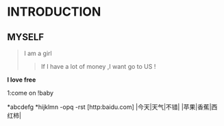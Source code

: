 # INTRODUCTION
## MYSELF
> I am a girl 
>> If I have a lot of money ,I want go to US !

**I love free**

1:come on !baby

*abcdefg
*hijklmn
-opq
-rst
[http:baidu.com]
|今天|天气|不错|
|苹果|香蕉|西红柿|

